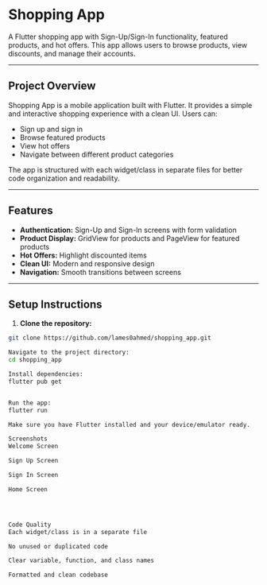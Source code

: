 # Shopping App

A Flutter shopping app with Sign-Up/Sign-In functionality, featured products, and hot offers. This app allows users to browse products, view discounts, and manage their accounts.

---

## Project Overview

Shopping App is a mobile application built with Flutter. It provides a simple and interactive shopping experience with a clean UI. Users can:

- Sign up and sign in
- Browse featured products
- View hot offers
- Navigate between different product categories

The app is structured with each widget/class in separate files for better code organization and readability.

---

## Features

- **Authentication:** Sign-Up and Sign-In screens with form validation
- **Product Display:** GridView for products and PageView for featured products
- **Hot Offers:** Highlight discounted items
- **Clean UI:** Modern and responsive design
- **Navigation:** Smooth transitions between screens

---

## Setup Instructions

1. **Clone the repository:**

```bash
git clone https://github.com/lames0ahmed/shopping_app.git

Navigate to the project directory:
cd shopping_app

Install dependencies:
flutter pub get


Run the app:
flutter run

Make sure you have Flutter installed and your device/emulator ready.

Screenshots
Welcome Screen

Sign Up Screen

Sign In Screen

Home Screen




Code Quality
Each widget/class is in a separate file

No unused or duplicated code

Clear variable, function, and class names

Formatted and clean codebase
